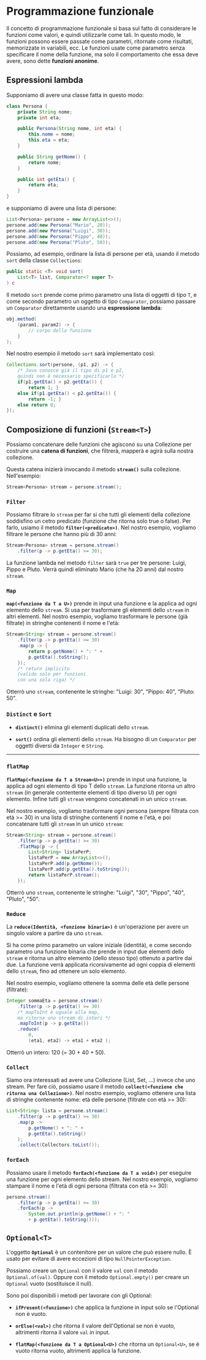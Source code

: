 # Programmazione funzionale

Il concetto di programmazione funzionale si basa sul fatto di considerare le funzioni come valori, e quindi utilizzarle come tali. In questo modo, le funzioni possono essere passate come parametri, ritornate come risultati, memorizzate in variabili, ecc.
Le funzioni usate come parametro senza specificare il nome della funzione, ma solo il comportamento che essa deve avere, sono dette **funzioni anonime**.

## Espressioni lambda

Supponiamo di avere una classe fatta in questo modo:

```java
class Persona {
    private String nome;
    private int eta;

    public Persona(String nome, int eta) {
        this.nome = nome;
        this.eta = eta;
    }

    public String getNome() {
        return nome;
    }

    public int getEta() {
        return eta;
    }
}
```

e supponiamo di avere una lista di persone: 

```java
List<Persona> persone = new ArrayList<>();
persone.add(new Persona("Mario", 20));
persone.add(new Persona("Luigi", 30));
persone.add(new Persona("Pippo", 40));
persone.add(new Persona("Pluto", 50));
```

Possiamo, ad esempio, ordinare la lista di persone per età, usando il metodo `sort` della classe `Collections`: 
```java
public static <T> void sort(
    List<T> list, Comparator<? super T>
) c
```

Il metodo `sort` prende come primo parametro una lista di oggetti di tipo `T`, e come secondo parametro un oggetto di tipo `Comparator`, possiamo passare un `Comparator` direttamente usando una **espressione lambda**:

```java
obj.method(
    (param1, param2) -> {
        // corpo della funzione
    }
);
```

Nel nostro esempio il metodo `sort` sarà implementato così:

```java
Collections.sort(persone, (p1, p2) -> {
    /* Java conosce già il tipo di p1 e p2, 
    quindi non è necessario specificarlo */
    if(p1.getEta() > p2.getEta()) {
        return 1; }
    else if(p1.getEta() < p2.getEta()) {
        return -1; }
    else return 0;
});
```

## Composizione di funzioni (`Stream<T>`)

Possiamo concatenare delle funzioni che agiscono su una Collezione per costruire una **catena di funzioni**, che filtrerà, mapperà e agirà sulla nostra collezione.

Questa catena inizierà invocando il metodo **`stream()`** sulla collezione. Nell'esempio:

```java
Stream<Persona> stream = persone.stream();
```

### `Filter`

Possiamo filtrare lo `stream` per far si che tutti gli elementi della collezione soddisfino un cetro predicato (funzione che ritorna solo true o false).
Per farlo, usiamo il metodo **`filter(<predicato>)`**. Nel nostro esempio, vogliamo filtrare le persone che hanno più di 30 anni:

```java
Stream<Persona> stream = persone.stream()
    .filter(p -> p.getEta() >= 30);
```

La funzione lambda nel metodo `filter` sarà `true` per tre persone: Luigi, Pippo e Pluto. Verrà quindi eliminato Mario (che ha 20 anni) dal nostro `stream`.

### `Map`

**`map(<funzione da T a U>)`** prende in input una funzione e la applica ad ogni elemento dello `stream`. Si usa per trasformare gli elementi dello `stream` in altri elementi. Nel nostro esempio, vogliamo trasformare le persone (già filtrate) in stringhe contenenti il nome e l'età:

```java
Stream<String> stream = persone.stream()
    .filter(p -> p.getEta() >= 30)
    .map(p -> {
        return p.getNome() + ": " + 
        p.getEta().toString();
    });
    /* return implicito 
    (valido solo per funzioni 
    con una sola riga) */
```

Otterrò uno `stream`, contenente le stringhe: "Luigi: 30", "Pippo: 40", "Pluto: 50".

### `Distinct` e `Sort`

- **`distinct()`** elimina gli elementi duplicati dello `stream`.

- **`sort()`** ordina gli elementi dello `stream`. Ha bisogno di un `Comparator` per oggetti diversi da `Integer` e `String`.

---

### `flatMap`

**`flatMap(<funzione da T a Stream<U>>)`** prende in input una funzione, la applica ad ogni elemento di tipo T dello `stream`. La funzione ritorna un altro `stream` (in generale contentente elementi di tipo diverso U) per ogni elemento. Infine tutti gli `stream` vengono concatenati in un unico `stream`.

Nel nostro esempio, vogliamo trasformare ogni persona (sempre filtrata con età >= 30) in una lista di stringhe contenenti il nome e l'età, e poi concatenare tutti gli `stream` in un unico `stream`:

```java
Stream<String> stream = persone.stream()
    .filter(p -> p.getEta() >= 30)
    .flatMap(p -> {
        List<String> listaPerP;
        listaPerP = new ArrayList<>();
        listaPerP.add(p.getNome());
        listaPerP.add(p.getEta().toString());
        return listaPerP.stream();
    });
```

Otterrò uno `stream`, contenente le stringhe: "Luigi", "30", "Pippo", "40", "Pluto", "50".

### `Reduce`

La **`reduce(Identità, <funzione binaria>)`** è un'operazione per avere un singolo valore a partire da uno `stream`. 

Si ha come primo parametro un valore iniziale (identità), e come secondo parametro una funzione binaria che prende in input due elementi dello `stream` e ritorna un altro elemento (dello stesso tipo) ottenuto a partire dai due. La funzione verrà applicata ricorsivamente ad ogni coppia di elementi dello `stream`, fino ad ottenere un solo elemento.

Nel nostro esempio, vogliamo ottenere la somma delle età delle persone (filtrate):

```java
Integer sommaEta = persone.stream()
    .filter(p -> p.getEta() >= 30)
    /* mapToInt è uguale alla map, 
    ma ritorna uno stream di interi */
    .mapToInt(p -> p.getEta())  
    .reduce(
        0, 
        (eta1, eta2) -> eta1 + eta2 );
```

Otterrò un intero: 120 (= 30 + 40 + 50).

### `Collect`

Siamo ora interessati ad avere una Collezione (List, Set, ...) invece che uno stream. Per fare ciò, possiamo usare il metodo **`collect(<funzione che ritorna una Collezione>)`**. Nel nostro esempio, vogliamo ottenere una lista di stringhe contenente nome: età delle persone (filtrate con età >= 30):

```java
List<String> lista = persone.stream()
    .filter(p -> p.getEta() >= 30)
    .map(p -> 
        p.getNome() + ": " + 
        p.getEta().toString()
    );
    .collect(Collectors.toList());
```

### `forEach`

Possiamo usare il metodo **`forEach(<funzione da T a void>)`** per eseguire una funzione per ogni elemento dello stream. Nel nostro esempio, vogliamo stampare il nome e l'età di ogni persona (filtrata con età >= 30):

```java
persone.stream()
    .filter(p -> p.getEta() >= 30)
    .forEach(p -> 
        System.out.println(p.getNome() + ": "
        + p.getEta().toString()));
```

## `Optional<T>`

L'oggetto **`Optional`** è un contenitore per un valore che può essere nullo. È usato per evitare di avere eccezioni di tipo `NullPointerException`.

Possiamo creare un `Optional` con il valore `val` con il metodo `Optional.of(val)`. Oppure con il metodo `Optional.empty()` per creare un `Optional` vuoto (sostituisce il null).

Sono poi disponibili i metodi per lavorare con gli Optional:

- **`ifPresent(<funzione>)`** che applica la funzione in input solo se l'Optional non è vuoto.

- **`orElse(<val>)`** che ritorna il valore dell'Optional se non è vuoto, altrimenti ritorna il valore `val` in input.

- **`flatMap(<funzione da T a Optional<U>)`** che ritorna un `Optional<U>`, se è vuoto ritorna vuoto, altrimenti applica la funzione.
